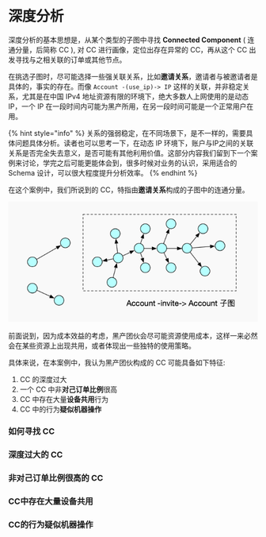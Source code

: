 # 深度分析

深度分析的基本思想是，从某个类型的子图中寻找 **Connected Component** \( 连通分量，后简称 CC \), 对 CC 进行画像，定位出存在异常的 CC，再从这个 CC 出发寻找与之相关联的订单或其他节点。

在挑选子图时，尽可能选择一些强关联关系，比如**邀请关系**，邀请者与被邀请者是具体的，事实的存在。而像 `Account -(use_ip)-> IP`  这样的关联，并非稳定关系，尤其是在中国 IPv4 地址资源有限的环境下，绝大多数人上网使用的是动态 IP，一个 IP 在一段时间内可能为黑产所用，在另一段时间可能是一个正常用户在用。

{% hint style="info" %}
关系的强弱稳定，在不同场景下，是不一样的，需要具体问题具体分析。读者也可以思考一下，在动态 IP 环境下，账户与IP之间的关联关系是否完全失去意义，是否可能有其他利用价值。这部分内容我们留到下一个案例来讨论，学完之后可能更能体会到，很多时候对业务的认识，采用适合的 Schema 设计，可以很大程度提升分析效率。
{% endhint %}

在这个案例中，我们所说到的 CC，特指由**邀请关系**构成的子图中的连通分量。

![Connected Components](../../.gitbook/assets/screen-shot-2020-03-17-at-5.39.12-pm.png)

前面说到，因为成本效益的考虑，黑产团伙会尽可能资源使用成本，这样一来必然会在某些资源上出现共用，或者体现出一些独特的使用策略。

具体来说，在本案例中，我认为黑产团伙构成的 CC 可能具备如下特征:

1. CC 的深度过大
2. 一个 CC 中非**对己订单比例**很高
3. CC 中存在大量**设备共用**行为
4. CC 中的行为**疑似机器操作**

### 如何寻找 CC

### 深度过大的 CC

### 非对己订单比例很高的 CC

### CC中存在大量设备共用

### CC的行为疑似机器操作

